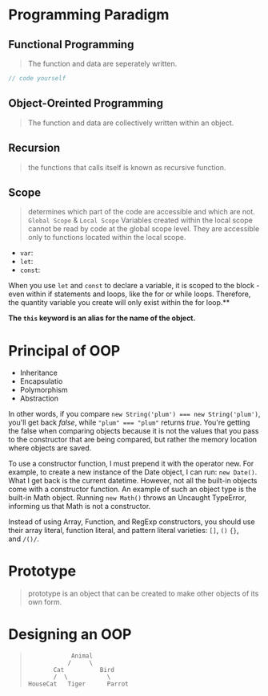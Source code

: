 # Programming Paradigm

## Functional Programming
> The function and data are seperately written.
```javascript
// code yourself
```


## Object-Oreinted Programming
> The function and data are collectively written within an object.


## Recursion
> the functions that calls itself is known as recursive function.

## Scope
> determines which part of the code are accessible and which are not. `Global Scope` & `Local Scope` 
> Variables created within the local scope cannot be read by code at the global scope level. They are accessible only to functions located within the local scope.  

* `var`:
* `let`:
* `const`:

When you use `let` and `const` to declare a variable, it is scoped to the block - even within if statements and loops, like the for or while loops. Therefore, the quantity variable you create will only exist within the for loop.**

 **The `this` keyword is an alias for the name of the object.**


 # Principal of OOP

 * Inheritance
 * Encapsulatio
 * Polymorphism
 * Abstraction



In other words, if you compare `new String('plum') === new String('plum')`, you'll get back *false*, while `"plum" === "plum"` returns *true*. You're getting the false when comparing objects because it is not the values that you pass to the constructor that are being compared, but rather the memory location where objects are saved.

To use a constructor function, I must prepend it with the operator new. For example, to create a new instance of the Date object, I can run: `new Date()`. What I get back is the current datetime. However, not all the built-in objects come with a constructor function. An example of such an object type is the built-in Math object. Running `new Math()` throws an Uncaught TypeError, informing us that Math is not a constructor.

Instead of using Array, Function, and RegExp constructors, you should use their array literal, function literal, and pattern literal varieties: `[]`, `()` `{}`, and `/()/`.

 # Prototype
 > prototype is an object that can be created to make other objects of its own form.

 # Designing an OOP
>                 Animal
>                /     \
>            Cat          Bird
>            /  \           \
>     HouseCat   Tiger      Parrot
>    
